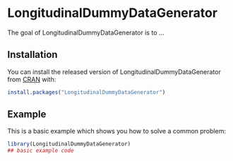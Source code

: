 
# LongitudinalDummyDataGenerator

<!-- badges: start -->
<!-- badges: end -->

The goal of LongitudinalDummyDataGenerator is to ...

## Installation

You can install the released version of LongitudinalDummyDataGenerator from [CRAN](https://CRAN.R-project.org) with:

``` r
install.packages("LongitudinalDummyDataGenerator")
```

## Example

This is a basic example which shows you how to solve a common problem:

``` r
library(LongitudinalDummyDataGenerator)
## basic example code
```


